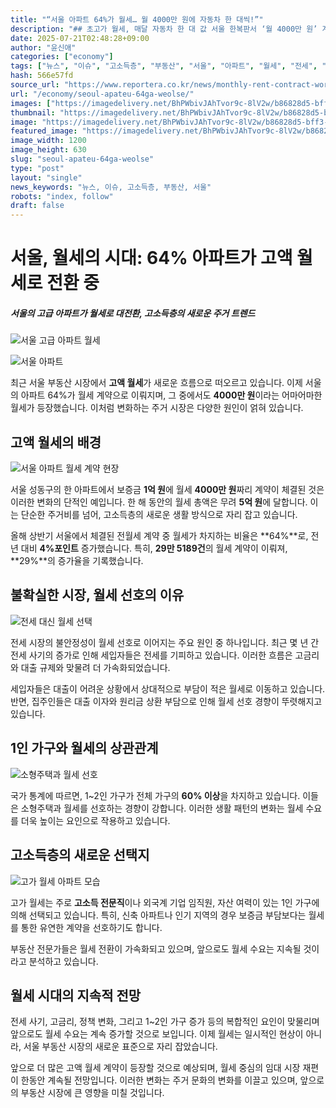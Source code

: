 ```yaml
---
title: "“서울 아파트 64%가 월세… 월 4000만 원에 자동차 한 대씩!”"
description: "## 초고가 월세, 매달 자동차 한 대 값 서울 한복판서 ‘월 4000만 원’ 계약 ..."
date: 2025-07-21T02:48:28+09:00
author: "윤신애"
categories: ["economy"]
tags: ["뉴스", "이슈", "고소득층", "부동산", "서울", "아파트", "월세", "전세", "초고가 월세", "부동산 시장", "고액 임대차"]
hash: 566e57fd
source_url: "https://www.reportera.co.kr/news/monthly-rent-contract-worth-40-million-won/"
url: "/economy/seoul-apateu-64ga-weolse/"
images: ["https://imagedelivery.net/BhPWbivJAhTvor9c-8lV2w/b86828d5-bff3-46d4-c41e-e3100e0eb900/public", "https://imagedelivery.net/BhPWbivJAhTvor9c-8lV2w/a665fe5b-c16a-4c23-b9cd-93fcc99ef300/public", "https://imagedelivery.net/BhPWbivJAhTvor9c-8lV2w/7a78b688-74ee-4c29-da1a-d9a2ae334f00/public", "https://imagedelivery.net/BhPWbivJAhTvor9c-8lV2w/49cd6376-30ec-45ce-aab5-578d94ad2000/public", "https://imagedelivery.net/BhPWbivJAhTvor9c-8lV2w/a6dd2981-ca9b-4b82-c0fe-3e03ec583500/public"]
thumbnail: "https://imagedelivery.net/BhPWbivJAhTvor9c-8lV2w/b86828d5-bff3-46d4-c41e-e3100e0eb900/public"
image: "https://imagedelivery.net/BhPWbivJAhTvor9c-8lV2w/b86828d5-bff3-46d4-c41e-e3100e0eb900/public"
featured_image: "https://imagedelivery.net/BhPWbivJAhTvor9c-8lV2w/b86828d5-bff3-46d4-c41e-e3100e0eb900/public"
image_width: 1200
image_height: 630
slug: "seoul-apateu-64ga-weolse"
type: "post"
layout: "single"
news_keywords: "뉴스, 이슈, 고소득층, 부동산, 서울"
robots: "index, follow"
draft: false
---
```


# 서울, 월세의 시대: 64% 아파트가 고액 월세로 전환 중

##### 서울의 고급 아파트가 월세로 대전환, 고소득층의 새로운 주거 트렌드

![서울 고급 아파트 월세](https://imagedelivery.net/BhPWbivJAhTvor9c-8lV2w/b86828d5-bff3-46d4-c41e-e3100e0eb900/public)


![서울 아파트](https://example.com/image.jpg)

최근 서울 부동산 시장에서 **고액 월세**가 새로운 흐름으로 떠오르고 있습니다. 이제 서울의 아파트 64%가 월세 계약으로 이뤄지며, 그 중에서도 **4000만 원**이라는 어마어마한 월세가 등장했습니다. 이처럼 변화하는 주거 시장은 다양한 원인이 얽혀 있습니다.

## 고액 월세의 배경

![서울 아파트 월세 계약 현장](https://imagedelivery.net/BhPWbivJAhTvor9c-8lV2w/a665fe5b-c16a-4c23-b9cd-93fcc99ef300/public)


서울 성동구의 한 아파트에서 보증금 **1억 원**에 월세 **4000만 원**짜리 계약이 체결된 것은 이러한 변화의 단적인 예입니다. 한 해 동안의 월세 총액은 무려 **5억 원**에 달합니다. 이는 단순한 주거비를 넘어, 고소득층의 새로운 생활 방식으로 자리 잡고 있습니다.

올해 상반기 서울에서 체결된 전월세 계약 중 월세가 차지하는 비율은 **64%**로, 전년 대비 **4%포인트** 증가했습니다. 특히, **29만 5189건**의 월세 계약이 이뤄져, **29%**의 증가율을 기록했습니다. 

## 불확실한 시장, 월세 선호의 이유

![전세 대신 월세 선택](https://imagedelivery.net/BhPWbivJAhTvor9c-8lV2w/7a78b688-74ee-4c29-da1a-d9a2ae334f00/public)


전세 시장의 불안정성이 월세 선호로 이어지는 주요 원인 중 하나입니다. 최근 몇 년 간 전세 사기의 증가로 인해 세입자들은 전세를 기피하고 있습니다. 이러한 흐름은 고금리와 대출 규제와 맞물려 더 가속화되었습니다. 

세입자들은 대출이 어려운 상황에서 상대적으로 부담이 적은 월세로 이동하고 있습니다. 반면, 집주인들은 대출 이자와 원리금 상환 부담으로 인해 월세 선호 경향이 뚜렷해지고 있습니다. 

## 1인 가구와 월세의 상관관계

![소형주택과 월세 선호](https://imagedelivery.net/BhPWbivJAhTvor9c-8lV2w/49cd6376-30ec-45ce-aab5-578d94ad2000/public)


국가 통계에 따르면, 1~2인 가구가 전체 가구의 **60% 이상**을 차지하고 있습니다. 이들은 소형주택과 월세를 선호하는 경향이 강합니다. 이러한 생활 패턴의 변화는 월세 수요를 더욱 높이는 요인으로 작용하고 있습니다.

## 고소득층의 새로운 선택지

![고가 월세 아파트 모습](https://imagedelivery.net/BhPWbivJAhTvor9c-8lV2w/a6dd2981-ca9b-4b82-c0fe-3e03ec583500/public)


고가 월세는 주로 **고소득 전문직**이나 외국계 기업 임직원, 자산 여력이 있는 1인 가구에 의해 선택되고 있습니다. 특히, 신축 아파트나 인기 지역의 경우 보증금 부담보다는 월세를 통한 유연한 계약을 선호하기도 합니다.

부동산 전문가들은 월세 전환이 가속화되고 있으며, 앞으로도 월세 수요는 지속될 것이라고 분석하고 있습니다. 

## 월세 시대의 지속적 전망

전세 사기, 고금리, 정책 변화, 그리고 1~2인 가구 증가 등의 복합적인 요인이 맞물리며 앞으로도 월세 수요는 계속 증가할 것으로 보입니다. 이제 월세는 일시적인 현상이 아니라, 서울 부동산 시장의 새로운 표준으로 자리 잡았습니다.

앞으로 더 많은 고액 월세 계약이 등장할 것으로 예상되며, 월세 중심의 임대 시장 재편이 한동안 계속될 전망입니다. 이러한 변화는 주거 문화의 변화를 이끌고 있으며, 앞으로의 부동산 시장에 큰 영향을 미칠 것입니다.
